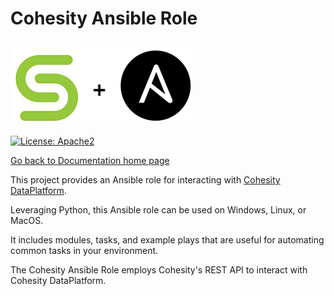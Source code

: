 # Cohesity Ansible Role


![](../assets/images/cohesity_ansible.png)
---
[![License: Apache2](https://img.shields.io/hexpm/l/plug.svg?style=popout)](https://github.com/cohesity/cohesity-ansible-role/blob/master/LICENSE)

[Go back to Documentation home page ](../README.md)

This project provides an Ansible role for interacting with [Cohesity DataPlatform](https://www.cohesity.com/products/data-platform).

Leveraging Python, this Ansible role can be used on Windows, Linux, or MacOS.

It includes modules, tasks, and example plays that are useful for automating common tasks in your environment.

The Cohesity Ansible Role employs Cohesity's REST API to interact with Cohesity DataPlatform.
